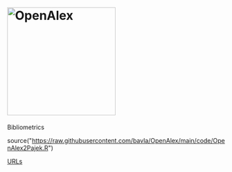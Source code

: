 # <img src="https://github.com/bavla/OpenAlex/assets/20244435/6a3c39cf-9fef-43f4-a821-9c028963a851" width=250 alt="OpenAlex"/>

Bibliometrics

source("https://raw.githubusercontent.com/bavla/OpenAlex/main/code/OpenAlex2Pajek.R")

[URLs](URLs.md)


